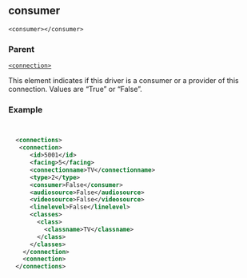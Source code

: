 ## consumer

`<consumer></consumer>`


### Parent

[`<connection>`][1]


This element  indicates if this driver is a consumer or a provider of this connection. Values are “True” or “False”.


### Example

```xml


  <connections>
   <connection>
      <id>5001</id>
      <facing>5</facing>
      <connectionname>TV</connectionname>
      <type>2</type>
      <consumer>False</consumer>
      <audiosource>False</audiosource>
      <videosource>False</videosource>
      <linelevel>False</linelevel>
      <classes>
        <class>
          <classname>TV</classname>
        </class>
      </classes>
    </connection>
    <connection>
  </connections>
```

[1]:	https://snap-one.github.io/docs-driverworks-xml/#common-xml-connection
